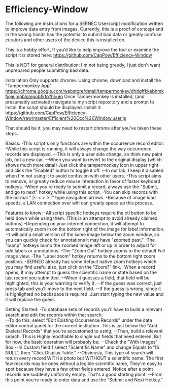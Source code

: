 # Efficiency-Window
The following are instructions for a SERNEC Userscript modification written to improve data entry from images. Currently, this is a proof of concept and in the wrong hands has the potential to submit bad data or greatly confuse curators and other users of the device this is installed on.
 
  
This is a hobby effort, If you’d like to help improve the tool or examine the script it is stored here: https://github.com/CapPow/Efficiency-Window
 
This is NOT for general distribution: I'm not being greedy, I just don't want unprepared people submitting bad data.
 
Installation
Only supports chrome. Using chrome, download and install the "Tampermonkey App" 
https://chrome.google.com/webstore/detail/tampermonkey/dhdgffkkebhmkfjojejmpbldmpobfkfo?hl=en
Once Tampermonkey is installed, (and presumably activated) navigate to my script repository and a prompt to install the script should be displayed. Install it:
https://github.com/CapPow/Efficiency-Window/raw/master/Efficient%20Occ%20Window.user.js
 
That should be it, you may need to restart chrome after you've taken these steps.
 
Basics:
-This script's only functions are within the occurrence record editor.
-While this script is running, it will always change the way occurrence records are displayed. 
	--This is only a user side change, so think new paint job, not a new car. 
	--When you want to revert to the original display (which shows much more data!) Just click the tampermonkey icon in upper right and click the "Enabled" button to toggle it off. 
	--In our lab, I keep it disabled when I'm not using it to avoid confusion with other users.
-This script aims to remove, or greatly reduce mouse interaction in favor of faster keyboard hotkeys.
-When you're ready to submit a record, always use the "Submit, and go to next" hotkey while using this script.
-You can skip records with the normal " |< < > >| " type navigation arrows.
-Because of image load speeds, a LAN connection over wifi can greatly speed up this process.

Features to know:
-All script specific hotkeys require the ctl button to be held down while using them. (This is an attempt to avoid already claimed buttons)
-Depending on your internet connection, it will attempt to automatically zoom in on the bottom right of the image for label information.
-It will add a small version of the same image below the zoom window, so you can quickly check for annotations it may have "zoomed past."
-The "bump" hotkeys bump the zoomed image left or up in order to adjust for odd labels or annotations.
-The "Zoom Out" hotkey zooms to the default Full image view.
-The "Label zoom" hotkey returns to the bottom right zoom position.
-SERNEC already has some default native zoom hotkeys which you may find useful also, just click on the "Zoom?" link.
-When a record opens, It may attempt to guess the scientific name or state based on the last record you submitted.
	--When it guesses a field, that field will be highlighted, this is your warning to verify it.
		--If the guess was correct, just press tab and you'll move to the next field.
		--If the guess is wrong, since it is highlighted no backspace is required. Just start typing the new value and it will replace the guess.

Getting Started:
-To database sets of records you'll have to build a relevant search and edit the records within that search.  
	--To do this, select "Edit Existing Occurrence Records" under the data editor control panel for the correct institution. This is just below the "Add Skeletal Records" that you're accustomed to using.
	--Then, build a relevant search. This is Highly modifiable to single out fields that need entered. But for now, the basic operation will probably be:
	--Check the "With Images" Box
	--In Custom field 1 select "Scientific Name" and change Equals to "IS NULL", then "Click Display Table."
	--Obviously, This type of search will return every record WITH a photo but WITHOUT a scientific name. The first few records may be ones without a legible scientific name, They're easy to spot because they have a few other fields entered. Notice after a point records are suddenly uniformly empty. That's a good starting point.
	--From this point you're ready to enter data and use the "Submit and Next Hotkey."
 
 
